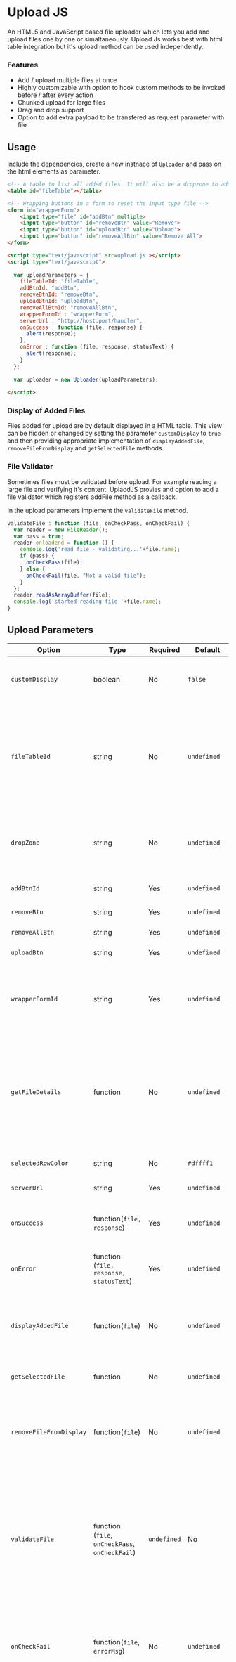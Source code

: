 # Upload JS
An HTML5 and JavaScript based file uploader which lets you add and upload files one by one or simaltaneously. Upload Js works best with html table integration but it's upload method can be used independently.

### Features
* Add / upload multiple files at once
* Highly customizable with option to hook custom methods to be invoked before / after every action
* Chunked upload for large files
* Drag and drop support
* Option to add extra payload to be transfered as request parameter with file

## Usage

Include the dependencies, create a new instnace of `Uploader` and pass on the html elements as parameter.

```html
<!-- A table to list all added files. It will also be a dropzone to add drag and drop files to add -->
<table id="fileTable"></table>

<!-- Wrapping buttons in a form to reset the input type file -->
<form id="wrapperForm">
    <input type="file" id="addBtn" multiple>
    <input type="button" id="removeBtn" value="Remove">
    <input type="button" id="uploadBtn" value="Upload">
    <input type="button" id="removeAllBtn" value="Remove All">
</form>

<script type="text/javascript" src=upload.js ></script>
<script type="text/javascript">
    
  var uploadParameters = {
    fileTableId: "fileTable",
    addBtnId: "addBtn",
    removeBtnId: "removeBtn",
    uploadBtnId: "uploadBtn",
    removeAllBtnId: "removeAllBtn",
    wrapperFormId : "wrapperForm",
    serverUrl : "http://host:port/handler",
    onSuccess : function (file, response) {
      alert(response);
    },
    onError : function (file, response, statusText) {
      alert(response);
    }
  };
  
  var uploader = new Uploader(uploadParameters);
  
</script>
```

### Display of Added Files
Files added for upload are by default displayed in a HTML table. This view can be hidden or changed by setting the parameter `customDisplay` to `true` and then providing appropriate implementation of `displayAddedFile`, `removeFileFromDisplay` and `getSelectedFile` methods.

### File Validator
Sometimes files must be validated before upload. For example reading a large file and verifying it's content. UplaodJS provies and option to add a file validator which registers addFile method as a callback.

In the upload parameters implement the `validateFile` method.

```javascript
validateFile : function (file, onCheckPass, onCheckFail) {
  var reader = new FileReader();
  var pass = true;
  reader.onloadend = function () {
    console.log('read file - validating...'+file.name);
    if (pass) {
      onCheckPass(file);
    } else {
      onCheckFail(file, "Not a valid file");
    }
  };
  reader.readAsArrayBuffer(file);
  console.log('started reading file '+file.name);
}
```

## Upload Parameters

| Option | Type | Required | Default | Description |
| ------ | ---- | -------- | ------- | ----------- |
|`customDisplay`| boolean | No | `false` | A boolean falg to indicate whether custom view for added files is implemented. |
| `fileTableId` | string | No | `undefined` | Id of the HTML table emelent to display added files. First row must be a table header. This table also behaves a a dropzone. Optional only when `customDisplay` is set to `true`  |
|`dropZone`| string | No | `undefined` | Id of the HTML element which is to be treated as dropzone for adding files with drag and drop support |
| `addBtnId` | string | Yes | `undefined` | Id of the `<input type="file">` button |
| `removeBtn` | string | Yes | `undefined` | Id of the remove button |
| `removeAllBtn` | string | Yes | `undefined` | Id of the remove all button |
| `uploadBtn` | string | Yes | `undefined` | Id of the upload button button |
| `wrapperFormId` | string | Yes | `undefined` | Id of the `form` element wrapping the buttons. Form element is required to wrap the buttons so as to reset input type file |
| `getFileDetails` | function | No | `undefined` | File Details to be displayed in the file table. <code>function (file) {<br>var fileDtls = {<br>  fileName : file.name,<br>  fileType : file.type,<br>  fileSize : file.size,<br>  fileLastMod : file.lastModified<br>};<br>return fileDtls;</code> |
|`selectedRowColor`| string | No | `#dffff1` | Color to highlight the selected row in file table |
| `serverUrl` | string | Yes | `undefined` | The URL of server to upload files |
| `onSuccess` | function(`file, response`) | Yes | `undefined` | Callback when uplaod is successfull <code>function (file, response) {}</code> |
| `onError` | function (`file, response, statusText`) | Yes | `undefined` | Callback when uplaod failed <code>function (file, response, statusText) {}</code> |
|`displayAddedFile`| function(`file`) | No | `undefined` | function to display added file while `customDisplay` is set to true. This parameter is mandatory when using custom display|
|`getSelectedFile`| function | No | `undefined` | function to get the selected file from custom display|
|`removeFileFromDisplay`| function(`file`) | No | `undefined` | function to remove added file from display while `customDisplay` is set to true. This parameter is mandatory when using custom display|
|`validateFile`| function (`file`, `onCheckPass`, `onCheckFail`) | `undefined` | No | A method to validate the file before adding. Implementors must invoke `onCheckPass` / `onCheckFail` within this method when the validation checks pass / fail. UploadJS will register `addFile` as `onCheckPass` callback |
|`onCheckFail`| function(`file`, `errorMsg`) | No | `undefined` | function invoked if file check fails. Required when validateFile is defined<code>function (file, errorMsg) {alert(file.name + " Invalid because " + errorMsg);}</code> |
| `setProgress` | function (`progress`) | No| `undefined` | function to set current  upload progress to render progress bar. Minimum progress value is 0 and maximum is 100 <code>function (progress) {}</code> |
| `getProgress` | function | No | `undefined` | function to get the current uplaod progress. <i>Required if setProgress is defined. to manage total progress in case of chunked uploads</i> <code>function () {<br>  return progress;}</code> |
| `preAddBtnAction` | function | No | `undefined` | function to execute any task before starting add action |
| `postAddBtnAction` | function | No | `undefined` | function to execute any task after add action is finished |
| `preRemoveBtnAction` | function | No | `undefined` | function to execute any task before starting remove action |
| `postRemoveBtnAction` | function | No | `undefined` | function to execute any task after remove action is finished |
| `preRemoveAllBtnAction` | function | No | `undefined` | function to execute any task before starting removeAll action |
| `preRemoveAllBtnAction` | function | No | `undefined` | function to execute any task after removeAll action is finished |
| `preUploadBtnAction` | function | No | `undefined` | function to execute any task before starting upload action |
| `postUploadBtnAction` | function | No | `undefined` | function to execute any task after upload action is finished |
| `preAdd` | function (`file`) | No | `undefined` | function invoked on a file before it is added <code>function(file) {// do pre add stuff}</code> |
|`postAdd` | function(`file`) | No | `undefined` | function invoked on a file after it is added <code>function(file) {// do post add stuff}</code> |
|`onDuplicateAdd` | function | No | `alert('File already Added')` | function invoked if a duplicate file is being added |
| `preRemove` | function (`file`) | No | `undefined` | function invoked on a file before it is removed   <code>function(file) {// do pre remove stuff}</code> |
| `postRemove` | function (`file`) | No | `undefined` | function invoked on a file after it is added <code>function(file) {// do post remove stuff}</code> |
| `preUpload` | function (`file`) | No | `undefined` | function invoked on a file before upload starts <code>function(file) {// do pre upload stuff}</code> |
| `addPayload` | function (`file`) | No | `undefined` | function to add payload to be sent with file to server. This function must return a map. <code>function(file) {// return {payloadKey : "payLoadValue"};}</code> |
| `postUpload` | function (`file`) | No | `undefined` | function invoked when file upload is completed <code>function(file) {// do post upload stuff}</code> |
|`chunkSize` | Number | No | 1048576 (1 MB)| Chunk size when uploading large files |

## Demo
##### For Default behaviour
See <a href="https://github.com/vivekkr12/uploadjs/blob/master/demo/demo.html">demo/demo.html</a>

##### For custom display 
See <a href="https://github.com/vivekkr12/uploadjs/blob/master/demo/demo-custom-display.html">demo/demo-custom-display.html</a>

## Guide for Server Code

* File data / blob is sent to server with request parameter named `blob`
* Original file name is sent as a request parameter named `name`
* A parameter named `totalChunks` (integer type) is sent indicating total number of chunks
* A parameter named `eof` (boolean type) is sent indicating the last chunk. True if current chunk sent to server is last chunk, false otherwise

#### Sample server code using java servlets is included
To run the server code execute

`$ mvn clean compile exec:java` 

from `server/java/uplaodjs-server` directory

##### *Pull reqeust for server code in other languages are welcome*
